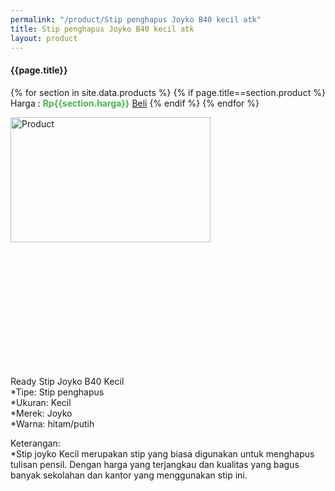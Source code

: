 ```yaml
---
permalink: "/product/Stip penghapus Joyko B40 kecil atk"
title: Stip penghapus Joyko B40 kecil atk
layout: product
---
```


#### {{page.title}}

{% for section in site.data.products %}
	{% if page.title==section.product %}
Harga : <span style="color:#42b549">**Rp{{section.harga}}**</span>  <a class="btn btn-success" href="http://api.whatsapp.com/send?phone={{site.whatsapp}}&text=kak saya mau beli {{page.title}} {{section.harga}} 1 buah bayarnya di kampus ia kak %3A)" style="width:100px;">Beli</a>
	{% endif %}
{% endfor %}

<image src="{{site.baseurl}}/img/Stip penghapus Joyko B40 kecil atk.jpg" alt="Product" width="80%" height="50%" style="max-width:400px;max-height:400px"/>

Ready Stip Joyko B40 Kecil  
*Tipe: Stip penghapus  
*Ukuran: Kecil  
*Merek: Joyko  
*Warna: hitam/putih  
  
Keterangan:  
*Stip joyko Kecil merupakan stip yang biasa digunakan untuk menghapus tulisan pensil. Dengan harga yang terjangkau dan kualitas yang bagus banyak sekolahan dan kantor yang menggunakan stip ini.